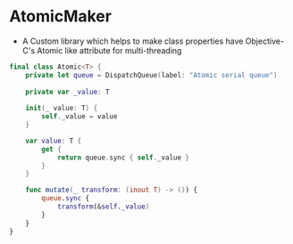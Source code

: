 # AtomicMaker

- A Custom library which helps to make class properties have Objective-C's Atomic like attribute for multi-threading

```swift
final class Atomic<T> {
    private let queue = DispatchQueue(label: "Atomic serial queue")
    
    private var _value: T
    
    init(_ value: T) {
        self._value = value
    }

    var value: T {
        get {
            return queue.sync { self._value }
        }
    }

    func mutate(_ transform: (inout T) -> ()) {
        queue.sync {
            transform(&self._value)
        }
    }
}
```
